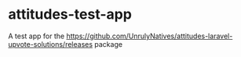 # attitudes-test-app
A test app for the https://github.com/UnrulyNatives/attitudes-laravel-upvote-solutions/releases package
